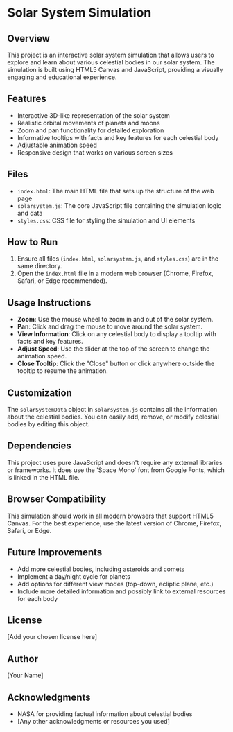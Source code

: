 # Solar System Simulation

## Overview

This project is an interactive solar system simulation that allows users to explore and learn about various celestial bodies in our solar system. The simulation is built using HTML5 Canvas and JavaScript, providing a visually engaging and educational experience.

## Features

- Interactive 3D-like representation of the solar system
- Realistic orbital movements of planets and moons
- Zoom and pan functionality for detailed exploration
- Informative tooltips with facts and key features for each celestial body
- Adjustable animation speed
- Responsive design that works on various screen sizes

## Files

- `index.html`: The main HTML file that sets up the structure of the web page
- `solarsystem.js`: The core JavaScript file containing the simulation logic and data
- `styles.css`: CSS file for styling the simulation and UI elements

## How to Run

1. Ensure all files (`index.html`, `solarsystem.js`, and `styles.css`) are in the same directory.
2. Open the `index.html` file in a modern web browser (Chrome, Firefox, Safari, or Edge recommended).

## Usage Instructions

- **Zoom**: Use the mouse wheel to zoom in and out of the solar system.
- **Pan**: Click and drag the mouse to move around the solar system.
- **View Information**: Click on any celestial body to display a tooltip with facts and key features.
- **Adjust Speed**: Use the slider at the top of the screen to change the animation speed.
- **Close Tooltip**: Click the "Close" button or click anywhere outside the tooltip to resume the animation.

## Customization

The `solarSystemData` object in `solarsystem.js` contains all the information about the celestial bodies. You can easily add, remove, or modify celestial bodies by editing this object.

## Dependencies

This project uses pure JavaScript and doesn't require any external libraries or frameworks. It does use the 'Space Mono' font from Google Fonts, which is linked in the HTML file.

## Browser Compatibility

This simulation should work in all modern browsers that support HTML5 Canvas. For the best experience, use the latest version of Chrome, Firefox, Safari, or Edge.

## Future Improvements

- Add more celestial bodies, including asteroids and comets
- Implement a day/night cycle for planets
- Add options for different view modes (top-down, ecliptic plane, etc.)
- Include more detailed information and possibly link to external resources for each body

## License

[Add your chosen license here]

## Author

[Your Name]

## Acknowledgments

- NASA for providing factual information about celestial bodies
- [Any other acknowledgments or resources you used]